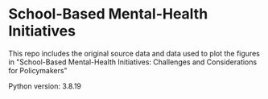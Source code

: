 # School-Based Mental-Health Initiatives

This repo includes the original source data and data used to plot the figures in 
"School-Based Mental-Health Initiatives: Challenges and Considerations for Policymakers"

Python version: 3.8.19
